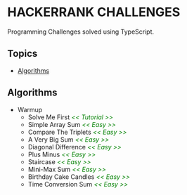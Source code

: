 # HACKERRANK CHALLENGES

Programming Challenges solved using TypeScript.

## Topics
- [Algorithms](#algorithms)

## Algorithms
- Warmup
  - Solve Me First _<span style="color: green;"><< Tutorial >></span>_
  - Simple Array Sum _<span style="color: green;"><< Easy >></span>_
  - Compare The Triplets _<span style="color: green;"><< Easy >></span>_
  - A Very Big Sum _<span style="color: green;"><< Easy >></span>_
  - Diagonal Difference _<span style="color: green;"><< Easy >></span>_
  - Plus Minus _<span style="color: green;"><< Easy >></span>_
  - Staircase _<span style="color: green;"><< Easy >></span>_
  - Mini-Max Sum _<span style="color: green;"><< Easy >></span>_
  - Birthday Cake Candles _<span style="color: green;"><< Easy >></span>_
  - Time Conversion Sum _<span style="color: green;"><< Easy >></span>_
